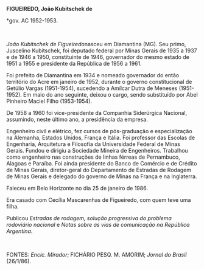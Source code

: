 **FIGUEIREDO, João Kubitschek de**

\*gov. AC 1952-1953.

 

*João Kubitschek de Figueiredo*nasceu em Diamantina (MG). Seu primo,
Juscelino Kubitschek, foi deputado federal por Minas Gerais de 1935 a
1937 e de 1946 a 1950, constituinte de 1946, governador do mesmo estado
de 1951 a 1955 e presidente da República de 1956 a 1961.

Foi prefeito de Diamantina em 1934 e nomeado governador do então
território do Acre em janeiro de 1952, durante o governo constitucional
de Getúlio Vargas (1951-1954), sucedendo a Amílcar Dutra de Meneses
(1951-1952). Em maio do ano seguinte, deixou o cargo, sendo substituído
por Abel Pinheiro Maciel Filho (1953-1954).

De 1958 a 1960 foi vice-presidente da Companhia Siderúrgica Nacional,
assumindo, neste último ano, a presidência da empresa.

Engenheiro civil e elétrico, fez cursos de pós-graduação e
especialização na Alemanha, Estados Unidos, França e Itália. Foi
professor das Escolas de Engenharia, Arquitetura e Filosofia da
Universidade Federal de Minas Gerais. Fundou e dirigiu a Sociedade
Mineira de Engenheiros. Trabalhou como engenheiro nas construções de
linhas férreas de Pernambuco, Alagoas e Paraíba. Foi ainda presidente do
Banco de Comércio e de Crédito de Minas Gerais, diretor-geral do
Departamento de Estradas de Rodagem de Minas Gerais e delegado do
governo de Minas na França e na Inglaterra.

Faleceu em Belo Horizonte no dia 25 de janeiro de 1986.

Era casado com Cecília Mascarenhas de Figueiredo, com quem teve uma
filha.

Publicou *Estradas de rodagem, solução progressiva do problema
rodoviário nacional* e *Notas sobre as vias de comunicação na República
Argentina*.

 

FONTES: *Encic. Mirador*; FICHÁRIO PESQ. M. AMORIM; *Jornal do Brasil*
(26/1/86).

 
